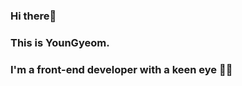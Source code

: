 ### Hi there👋 
### This is YounGyeom.
### I'm a front-end developer with a keen eye 👀💖 

<!--
**DJaneLee/DJaneLee** is a ✨ _special_ ✨ repository because its `README.md` (this file) appears on your GitHub profile.

